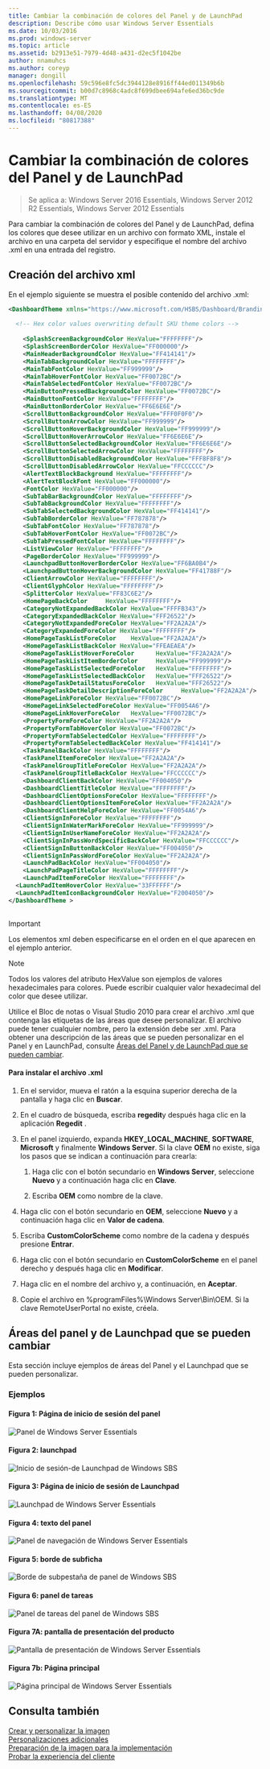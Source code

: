 ```yaml
---
title: Cambiar la combinación de colores del Panel y de LaunchPad
description: Describe cómo usar Windows Server Essentials
ms.date: 10/03/2016
ms.prod: windows-server
ms.topic: article
ms.assetid: b2913e51-7979-4d48-a431-d2ec5f1042be
author: nnamuhcs
ms.author: coreyp
manager: dongill
ms.openlocfilehash: 59c596e8fc5dc3944128e8916ff44ed011349b6b
ms.sourcegitcommit: b00d7c8968c4adc8f699dbee694afe6ed36bc9de
ms.translationtype: MT
ms.contentlocale: es-ES
ms.lasthandoff: 04/08/2020
ms.locfileid: "80817388"
---
```

# <a name="change-the-color-scheme-of-the-dashboard-and-launchpad"></a>Cambiar la combinación de colores del Panel y de LaunchPad

>Se aplica a: Windows Server 2016 Essentials, Windows Server 2012 R2 Essentials, Windows Server 2012 Essentials

Para cambiar la combinación de colores del Panel y de LaunchPad, defina los colores que desee utilizar en un archivo con formato XML, instale el archivo en una carpeta del servidor y especifique el nombre del archivo .xml en una entrada del registro.  
  
## <a name="create-the-xml-file"></a>Creación del archivo xml  
 En el ejemplo siguiente se muestra el posible contenido del archivo .xml:  
  
```xml  
<DashboardTheme xmlns="https://www.microsoft.com/HSBS/Dashboard/Branding/2010">  
  
  <!-- Hex color values overwriting default SKU theme colors -->  
  
    <SplashScreenBackgroundColor HexValue="FFFFFFFF"/>  
    <SplashScreenBorderColor HexValue="FF000000"/>  
    <MainHeaderBackgroundColor HexValue="FF414141"/>  
    <MainTabBackgroundColor HexValue="FFFFFFFF"/>  
    <MainTabFontColor HexValue="FF999999"/>  
    <MainTabHoverFontColor HexValue="FF0072BC"/>  
    <MainTabSelectedFontColor HexValue="FF0072BC"/>  
    <MainButtonPressedBackgroundColor HexValue="FF0072BC"/>  
    <MainButtonFontColor HexValue="FFFFFFFF"/>  
    <MainButtonBorderColor HexValue="FF6E6E6E"/>  
    <ScrollButtonBackgroundColor HexValue="FFF0F0F0"/>  
    <ScrollButtonArrowColor HexValue="FF999999"/>  
    <ScrollButtonHoverBackgroundColor HexValue="FF999999"/>  
    <ScrollButtonHoverArrowColor HexValue="FF6E6E6E"/>  
    <ScrollButtonSelectedBackgroundColor HexValue="FF6E6E6E"/>  
    <ScrollButtonSelectedArrowColor HexValue="FFFFFFFF"/>  
    <ScrollButtonDisabledBackgroundColor HexValue="FFF8F8F8"/>  
    <ScrollButtonDisabledArrowColor HexValue="FFCCCCCC"/>  
    <AlertTextBlockBackground HexValue="FFFFFFFF"/>  
    <AlertTextBlockFont HexValue="FF000000"/>  
    <FontColor HexValue="FF000000"/>  
    <SubTabBarBackgroundColor HexValue="FFFFFFFF"/>  
    <SubTabBackgroundColor HexValue="FFFFFFFF"/>  
    <SubTabSelectedBackgroundColor HexValue="FF414141"/>  
    <SubTabBorderColor HexValue="FF787878"/>  
    <SubTabFontColor HexValue="FF787878"/>  
    <SubTabHoverFontColor HexValue="FF0072BC"/>  
    <SubTabPressedFontColor HexValue="FFFFFFFF"/>  
    <ListViewColor HexValue="FFFFFFFF"/>  
    <PageBorderColor HexValue="FF999999"/>      
    <LaunchpadButtonHoverBorderColor HexValue="FF6BA0B4"/>  
    <LaunchpadButtonHoverBackgroundColor HexValue="FF41788F"/>  
    <ClientArrowColor HexValue="FFFFFFFF"/>  
    <ClientGlyphColor HexValue="FFFFFFFF"/>  
    <SplitterColor HexValue="FF83C6E2"/>  
    <HomePageBackColor     HexValue="FFFFFFFF"/>  
    <CategoryNotExpandedBackColor HexValue="FFFFB343"/>  
    <CategoryExpandedBackColor HexValue="FFF26522"/>  
    <CategoryNotExpandedForeColor HexValue="FF2A2A2A"/>  
    <CategoryExpandedForeColor HexValue="FFFFFFFF"/>  
    <HomePageTaskListForeColor    HexValue="FF2A2A2A"/>  
    <HomePageTaskListBackColor HexValue="FFEAEAEA"/>  
    <HomePageTaskListHoverForeColor      HexValue="FF2A2A2A"/>  
    <HomePageTaskListItemBorderColor     HexValue="FF999999"/>  
    <HomePageTaskListSelectedForeColor   HexValue="FFFFFFFF"/>  
    <HomePageTaskListSelectedBackColor   HexValue="FFF26522"/>  
    <HomePageTaskDetailStatusForeColor   HexValue="FFF26522"/>  
    <HomePageTaskDetailDescriptionForeColor     HexValue="FF2A2A2A"/>  
    <HomePageLinkForeColor HexValue="FF0072BC"/>  
    <HomePageLinkSelectedForeColor HexValue="FF0054A6"/>  
    <HomePageLinkHoverForeColor   HexValue="FF0072BC"/>  
    <PropertyFormForeColor HexValue="FF2A2A2A"/>  
    <PropertyFormTabHoverColor HexValue="FF0072BC"/>  
    <PropertyFormTabSelectedColor HexValue="FFFFFFFF"/>  
    <PropertyFormTabSelectedBackColor HexValue="FF414141"/>  
    <TaskPanelBackColor HexValue="FFFFFFFF"/>  
    <TaskPanelItemForeColor HexValue="FF2A2A2A"/>  
    <TaskPanelGroupTitleForeColor HexValue="FF2A2A2A"/>  
    <TaskPanelGroupTitleBackColor HexValue="FFCCCCCC"/>  
    <DashboardClientBackColor HexValue="FF004050"/>  
    <DashboardClientTitleColor HexValue="FFFFFFFF"/>  
    <DashboardClientOptionsForeColor HexValue="FFFFFFFF"/>  
    <DashboardClientOptionsItemForeColor HexValue="FF2A2A2A"/>  
    <DashboardClientHelpForeColor HexValue="FF0054A6"/>  
    <ClientSignInForeColor HexValue="FFFFFFFF"/>  
    <ClientSignInWaterMarkForeColor HexValue="FF999999"/>  
    <ClientSignInUserNameForeColor HexValue="FF2A2A2A"/>  
    <ClientSignInPassWordSpecificBackColor HexValue="FFCCCCCC"/>  
    <ClientSignInButtonBackColor HexValue="FF004050"/>  
    <ClientSignInPassWordForeColor HexValue="FF2A2A2A"/>  
    <LaunchPadBackColor HexValue="FF004050"/>  
    <LaunchPadPageTitleColor HexValue="FFFFFFFF"/>  
    <LaunchPadItemForeColor HexValue="FFFFFFFF"/>  
  <LaunchPadItemHoverColor HexValue="33FFFFFF"/>  
  <LaunchPadItemIconBackgroundColor HexValue="F2004050"/>  
</DashboardTheme >  
  
```  
  
> [!IMPORTANT]
>  Los elementos xml deben especificarse en el orden en el que aparecen en el ejemplo anterior.  
  
> [!NOTE]
>  Todos los valores del atributo HexValue son ejemplos de valores hexadecimales para colores. Puede escribir cualquier valor hexadecimal del color que desee utilizar.  
  
 Utilice el Bloc de notas o Visual Studio 2010 para crear el archivo .xml que contenga las etiquetas de las áreas que desee personalizar. El archivo puede tener cualquier nombre, pero la extensión debe ser .xml. Para obtener una descripción de las áreas que se pueden personalizar en el Panel y en LaunchPad, consulte [Áreas del Panel y de LaunchPad que se pueden cambiar](Change-the-Color-Scheme-of-the-Dashboard-and-Launchpad.md#BKMK_Dashboard).  
  
#### <a name="to-install-the-xml-file"></a>Para instalar el archivo .xml  
  
1.  En el servidor, mueva el ratón a la esquina superior derecha de la pantalla y haga clic en **Buscar**.  
  
2.  En el cuadro de búsqueda, escriba **regedit**y después haga clic en la aplicación **Regedit** .  
  
3.  En el panel izquierdo, expanda **HKEY_LOCAL_MACHINE**, **SOFTWARE**, **Microsoft** y finalmente **Windows Server**. Si la clave **OEM** no existe, siga los pasos que se indican a continuación para crearla:  
  
    1.  Haga clic con el botón secundario en **Windows Server**, seleccione **Nuevo** y a continuación haga clic en **Clave**.  
  
    2.  Escriba **OEM** como nombre de la clave.  
  
4.  Haga clic con el botón secundario en **OEM**, seleccione **Nuevo** y a continuación haga clic en **Valor de cadena**.  
  
5.  Escriba **CustomColorScheme** como nombre de la cadena y después presione **Entrar**.  
  
6.  Haga clic con el botón secundario en **CustomColorScheme** en el panel derecho y después haga clic en **Modificar**.  
  
7.  Haga clic en el nombre del archivo y, a continuación, en **Aceptar**.  
  
8.  Copie el archivo en %programFiles%\Windows Server\Bin\OEM. Si la clave RemoteUserPortal no existe, créela.  
  
##  <a name="dashboard-and-launchpad-areas-that-can-be-changed"></a><a name="BKMK_Dashboard"></a>Áreas del panel y de Launchpad que se pueden cambiar  
 Esta sección incluye ejemplos de áreas del Panel y el Launchpad que se pueden personalizar.  
  
### <a name="examples"></a>Ejemplos  
  
####  <a name="figure-1-sign-in-page-of-the-dashboard"></a><a name="BKMK_Figure1"></a>Figura 1: Página de inicio de sesión del panel  
 ![Panel de Windows Server Essentials](media/SBS8_ADK_Dashboard_Signin_RC.png "SBS8_ADK_Dashboard_Signin_RC")  
  
####  <a name="figure-2-launchpad"></a><a name="BKMK_Figure2"></a>Figura 2: launchpad  
 ![Inicio de sesión&#45;de Launchpad de Windows SBS](media/SBS8_ADK_LaunchpadSignin2.png "SBS8_ADK_LaunchpadSignin2")  
  
####  <a name="figure-3-sign-in-page-of-the-launchpad"></a><a name="BKMK_Figure3"></a>Figura 3: Página de inicio de sesión de Launchpad  
 ![Launchpad de Windows Server Essentials](media/SBS8_ADK_Launchpad_Signin_RC.png "SBS8_ADK_Launchpad_Signin_RC")  
  
####  <a name="figure-4-dashboard-text"></a><a name="BKMK_Figure4"></a>Figura 4: texto del panel  
 ![Panel de navegación de Windows Server Essentials](media/SBS8_ADK_Navigation_RC.png "SBS8_ADK_Navigation_RC")  
  
####  <a name="figure-5-subtab-border"></a><a name="BKMK_Figure5"></a>Figura 5: borde de subficha  
 ![Borde de subpestaña de panel de Windows SBS](media/SBS8_ADK_DashboardSubtabborder.png "SBS8_ADK_DashboardSubtabborder")  
  
####  <a name="figure-6-task-pane"></a><a name="BKMK_Figure6"></a>Figura 6: panel de tareas  
 ![Panel de tareas del panel de Windows SBS](media/SBS8_ADK_DashboardTaskPane.png "SBS8_ADK_DashboardTaskPane")  
  
####  <a name="figure-7a-product-splash-screen"></a><a name="BKMK_Figure9"></a>Figura 7A: pantalla de presentación del producto  
 ![Pantalla de presentación de Windows Server Essentials](media/SBS8_ADK_productspalshscreen_RC.png "SBS8_ADK_productspalshscreen_RC")  
  
#### <a name="figure-7b-home-page"></a>Figura 7b: Página principal  
 ![Página principal de Windows Server Essentials](media/SBS8_ADK_Dashboard_HomePage_RC.png "SBS8_ADK_Dashboard_HomePage_RC")  
  
## <a name="see-also"></a>Consulta también  
 [Crear y personalizar la imagen](Creating-and-Customizing-the-Image.md)   
 [Personalizaciones adicionales](Additional-Customizations.md)   
 [Preparación de la imagen para la implementación](Preparing-the-Image-for-Deployment.md)   
 [Probar la experiencia del cliente](Testing-the-Customer-Experience.md)